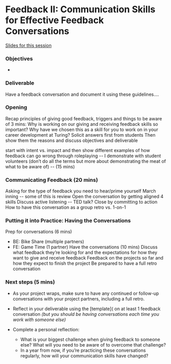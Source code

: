 # Feedback II: Communication Skills for Effective Feedback Conversations

[Slides for this session](https://docs.google.com/presentation/d/1iLKN-7mCeQCaYulVT_LOsC4ctKjVgG63fNBRijtf33E/edit?usp=sharing)

### Objectives
* 

### Deliverable

Have a feedback conversation and document it using these guidelines....

### Opening
Recap principles of giving good feedback, triggers and things to be aware of
3 mins: Why is working on our giving and receiving feedback skills so important? Why have we chosen this as a skill for you to work on in your career development at Turing?
Solicit answers first from students
Then show them the reasons and discuss objectives and deliverable

start with intent vs. impact and then show different examples of how feedback can go wrong through roleplaying -- I demonstrate with student volunteers (don’t do all the terms but more about demonstrating the meat of what to be aware of) -- (15 mins)

### Communicating Feedback (20 mins)
Asking for the type of feedback you need to hear/prime yourself
March inning -- some of this is review
Open the conversation by getting aligned
4 skills
Discuss active listening -- TED talk?
Close by committing to action
How to have this conversation as a group retro vs. 1-on-1


### Putting it into Practice: Having the Conversations

Prep for conversations (6 mins)
* BE: Bike Share (multiple partners)
* FE: Game Time (1 partner)
Have the conversations (10 mins)
Discuss what feedback they’re looking for and the expectations for how they want to give and receive feedback
Feedback on the projects so far and how they expect to finish the project
Be prepared to have a full retro conversation

### Next steps (5 mins)
* As your project wraps, make sure to have any continued or follow-up conversations with your project partners, including a full retro. 

* Reflect in your deliverable using the [template]( on at least 1 feedback conversation *(but you should be having conversations each time you work with someone else)*

* Complete a personal reflection:
    * What is your biggest challenge when giving feedback to someone else? What will you need to be aware of to overcome that challenge? 
    * In a year from now, if you’re practicing these conversations regularly, how will your communication skills have changed? 

